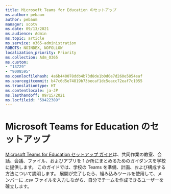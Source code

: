 ```yaml
---
title: Microsoft Teams for Education のセットアップ
ms.author: pebaum
author: pebaum
manager: scotv
ms.date: 09/13/2021
ms.audience: Admin
ms.topic: article
ms.service: o365-administration
ROBOTS: NOINDEX, NOFOLLOW
localization_priority: Priority
ms.collection: Adm_O365
ms.custom:
- "13729"
- "9008595"
ms.openlocfilehash: 4a6b440078ddb4b73d8de1b0d0e7d260e5854eaf
ms.sourcegitcommit: b47c6d5e74819b73becaf1dc5eacc72eaf7c1055
ms.translationtype: HT
ms.contentlocale: ja-JP
ms.lasthandoff: 09/15/2021
ms.locfileid: "59422389"
---
```

# <a name="microsoft-teams-for-education-setup"></a>Microsoft Teams for Education のセットアップ

[Microsoft Teams for Education セットアップ ガイド](https://admin.microsoft.com/AdminPortal/Home?#/modernonboarding/msteamsedu)は、共同作業の教室、会話、会議、ファイル、およびアプリを 1 か所にまとめるためのガイダンスを学校に提供します。 このガイドでは、学校の Teams を準備、計画、および構成する方法について説明します。 展開が完了したら、組み込みツールを使用して、メンバーに .csv ファイルを入力しながら、自分でチームを作成できるユーザーを確立します。 

